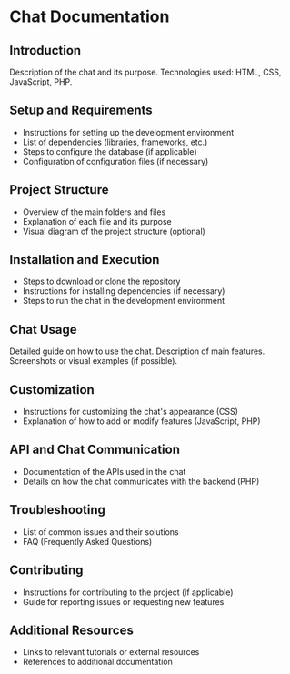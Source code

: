 <h1>Chat Documentation</h1>

<h2>Introduction</h2>
<p>
  Description of the chat and its purpose. Technologies used: HTML, CSS, JavaScript, PHP.
</p>

<h2>Setup and Requirements</h2>
<ul>
  <li>Instructions for setting up the development environment</li>
  <li>List of dependencies (libraries, frameworks, etc.)</li>
  <li>Steps to configure the database (if applicable)</li>
  <li>Configuration of configuration files (if necessary)</li>
</ul>

<h2>Project Structure</h2>
<ul>
  <li>Overview of the main folders and files</li>
  <li>Explanation of each file and its purpose</li>
  <li>Visual diagram of the project structure (optional)</li>
</ul>

<h2>Installation and Execution</h2>
<ul>
  <li>Steps to download or clone the repository</li>
  <li>Instructions for installing dependencies (if necessary)</li>
  <li>Steps to run the chat in the development environment</li>
</ul>

<h2>Chat Usage</h2>
<p>
  Detailed guide on how to use the chat. Description of main features. Screenshots or visual examples (if possible).
</p>

<h2>Customization</h2>
<ul>
  <li>Instructions for customizing the chat's appearance (CSS)</li>
  <li>Explanation of how to add or modify features (JavaScript, PHP)</li>
</ul>

<h2>API and Chat Communication</h2>
<ul>
  <li>Documentation of the APIs used in the chat</li>
  <li>Details on how the chat communicates with the backend (PHP)</li>
</ul>

<h2>Troubleshooting</h2>
<ul>
  <li>List of common issues and their solutions</li>
  <li>FAQ (Frequently Asked Questions)</li>
</ul>

<h2>Contributing</h2>
<ul>
  <li>Instructions for contributing to the project (if applicable)</li>
  <li>Guide for reporting issues or requesting new features</li>
</ul>

<h2>Additional Resources</h2>
<ul>
  <li>Links to relevant tutorials or external resources</li>
  <li>References to additional documentation</li>
</ul>
